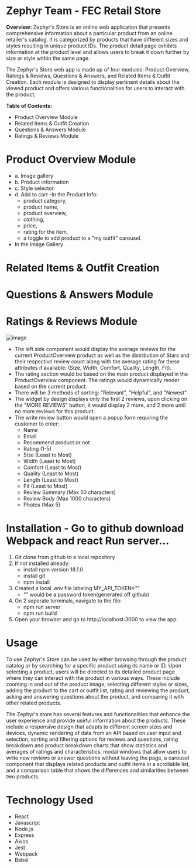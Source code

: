# Zephyr Team - FEC Retail Store

**Overview:** Zephyr's Store is an online web application that presents comprehensive information about a particular product from an online retailer's catalog. It is categorized by products that have different sizes and styles resulting in unique product IDs. The product detail page exhibits information at the product level and allows users to break it down further by size or style within the same page.

The Zephyr's Store web app is made up of four modules: Product Overview, Ratings & Reviews, Questions & Answers, and Related Items & Outfit Creation. Each module is designed to display pertinent details about the viewed product and offers various functionalities for users to interact with the product.

**Table of Contents:**
 - Product Overview Module
 - Related Items & Outfit Creation
 - Questions & Answers Module
 - Ratings & Reviews Module

# Product Overview Module
- a. Image gallery
- b. Product information
- c. Style selector
- d. Add to cart
-In the Product Info:
  - product category,
  - product name,
  - product overview,
  - clothing,
  - price,
  - rating for the item,
  - a toggle to add product to a "my outfit" carousel.
- In the Image Gallery

# Related Items & Outfit Creation

# Questions & Answers Module

# Ratings & Reviews Module

![image](https://user-images.githubusercontent.com/113706094/230748694-9861750b-a9f0-455a-9a0f-763aa8bcd4d6.png)

- The left side component would display the average reviews for the current ProductOverview product as well as the distribution of Stars and their respective review count along with the average rating for these attributes if available: (Size, Width, Comfort, Quality, Length, Fit).
- The rating section would be based on the main product displayed in the ProductOverview component. The ratings would dynamically render based on the current product.
- There will be 3 methods of sorting: "Relevant", "Helpful", and "Newest"
- The widget by design displays only the first 2 reviews, upon clicking on the "MORE REVIEWS" button, it would display 2 more, and 2 more until no more reviews for this product.
- The write review button would open a popup form requiring the customer to enter:
  - Name
  - Email
  - Recommend product or not
  - Rating (1-5)
  - Size (Least to Most)
  - Width (Least to Most)
  - Comfort (Least to Most)
  - Quality (Least to Most)
  - Length (Least to Most)
  - Fit (Least to Most)
  - Review Summary (Max 50 characters)
  - Review Body (Max 1000 characters)
  - Photos (Max 5)

# Installation - Go to github download Webpack and react Run server...
1. Git clone from github to a local repository
2. If not installed already:
    - install npm version 18.1.0
    - install git
    - npm install
4. Created a local .env file labeling MY_API_TOKEN=""
    - "" would be a password token(generated off github)
6. On 2 seperate terminals, navigate to the file:
    - npm run server
    - npm run build
7. Open your browser and go to http://localhost:3000 to view the app.

# Usage

To use Zephyr's Store can be used by either browsing through the product catalog or by searching for a specific product using its name or ID. Upon selecting a product, users will be directed to its detailed product page where they can interact with the product in various ways. These include zooming in and out of the product image, selecting different styles or sizes, adding the product to the cart or outfit list, rating and reviewing the product, asking and answering questions about the product, and comparing it with other related products.

The Zephyr's store has several features and functionalities that enhance the user experience and provide useful information about the products. These include a responsive design that adapts to different screen sizes and devices, dynamic rendering of data from an API based on user input and selection, sorting and filtering options for reviews and questions, rating breakdown and product breakdown charts that show statistics and averages of ratings and characteristics, modal windows that allow users to write new reviews or answer questions without leaving the page, a carousel component that displays related products and outfit items in a scrollable list, and a comparison table that shows the differences and similarities between two products.

# Technology Used
  - React
  - Javascript
  - Node.js
  - Express
  - Axios
  - Jest
  - Webpack
  - Babel
